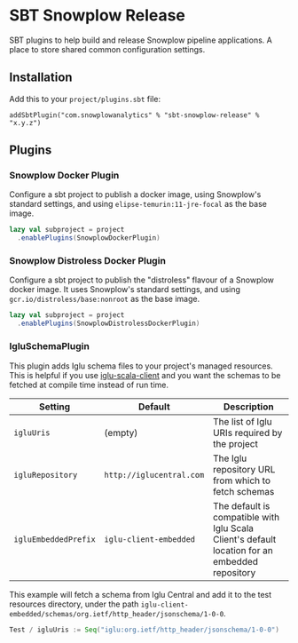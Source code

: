 # SBT Snowplow Release

SBT plugins to help build and release Snowplow pipeline applications. A place to store shared common configuration settings.

## Installation

Add this to your `project/plugins.sbt` file:

```
addSbtPlugin("com.snowplowanalytics" % "sbt-snowplow-release" % "x.y.z")
```

## Plugins

### Snowplow Docker Plugin

Configure a sbt project to publish a docker image, using Snowplow's standard settings, and using `elipse-temurin:11-jre-focal` as the base image.

```scala
lazy val subproject = project
  .enablePlugins(SnowplowDockerPlugin)
```

### Snowplow Distroless Docker Plugin

Configure a sbt project to publish the "distroless" flavour of a Snowplow docker image. It uses Snowplow's standard settings, and using `gcr.io/distroless/base:nonroot` as the base image.

```scala
lazy val subproject = project
  .enablePlugins(SnowplowDistrolessDockerPlugin)
```

### IgluSchemaPlugin

This plugin adds Iglu schema files to your project's managed resources.  This is helpful if you use [iglu-scala-client](https://github.com/snowplow/iglu-scala-client) and you want the schemas to be fetched at compile time instead of run time.

| Setting              | Default                  | Description |
|----------------------|--------------------------|-------------|
| `igluUris`           | (empty)                  | The list of Iglu URIs required by the project |
| `igluRepository`     | `http://iglucentral.com` | The Iglu repository URL from which to fetch schemas |
| `igluEmbeddedPrefix` | `iglu-client-embedded`   | The default is compatible with Iglu Scala Client's default location for an embedded repository |

This example will fetch a schema from Iglu Central and add it to the test resources directory, under the path `iglu-client-embedded/schemas/org.ietf/http_header/jsonschema/1-0-0`.

```scala
Test / igluUris := Seq("iglu:org.ietf/http_header/jsonschema/1-0-0")
```
